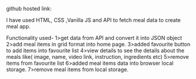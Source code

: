 github hosted link:

I have used HTML, CSS ,Vanilla JS and API to fetch meal data to create meal app.

Functionality used-
1>get data from API and convert it into JSON object
2>add meal items in grid format into home page.
3>added favourite button to add items into favourite list
4>view details to see the details about the meals like( image, name, video link, instruction, ingredients etc)
5>remove items from favourite list
6>added meal items data into browser local storage.
7>remove meal items from local storage.
